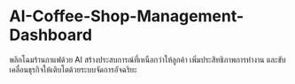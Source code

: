 # AI-Coffee-Shop-Management-Dashboard
พลิกโฉมร้านกาแฟด้วย AI สร้างประสบการณ์ที่เหนือกว่าให้ลูกค้า เพิ่มประสิทธิภาพการทำงาน และขับเคลื่อนธุรกิจให้เติบโตด้วยระบบจัดการอัจฉริยะ
